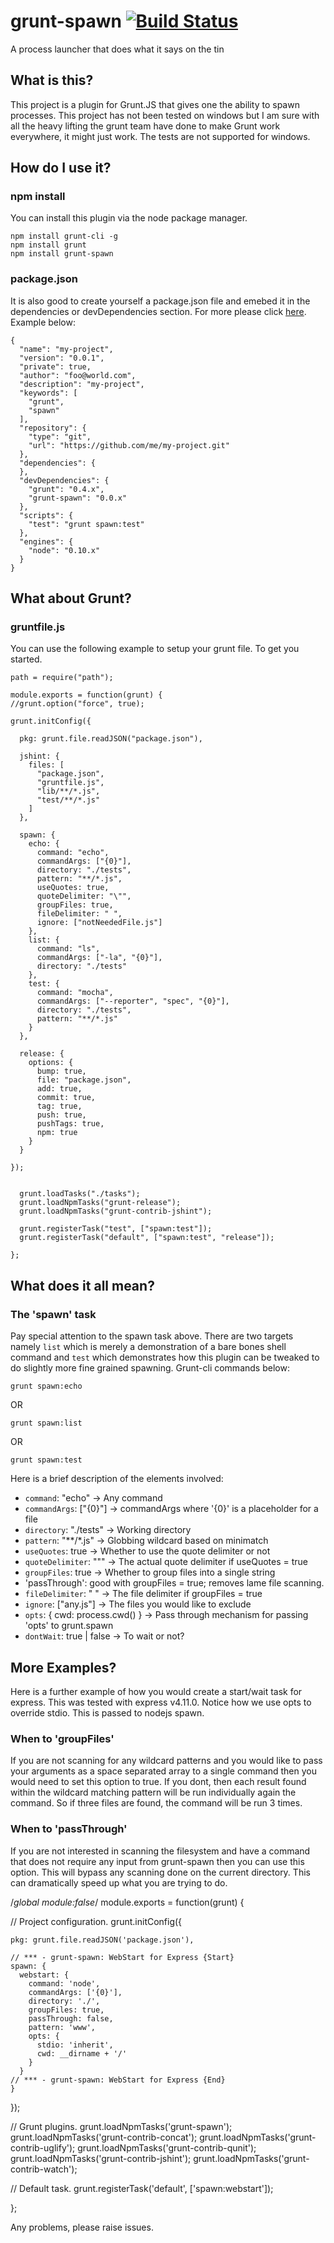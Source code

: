 grunt-spawn [![Build Status](https://travis-ci.org/fir3pho3nixx/grunt-spawn.png?branch=master)](https://travis-ci.org/fir3pho3nixx/grunt-spawn)
===========

A process launcher that does what it says on the tin

## What is this?

This project is a plugin for Grunt.JS that gives one the ability to spawn processes. This project has not been tested on windows but I am sure with all the heavy lifting the grunt team have done to make Grunt work everywhere, it might just work. The tests are not supported for windows.

## How do I use it?

### npm install

You can install this plugin via the node package manager. 

    npm install grunt-cli -g
    npm install grunt
    npm install grunt-spawn

### package.json

It is also good to create yourself a package.json file and emebed it in the dependencies or devDependencies section. For more please click [here](https://npmjs.org/doc/json.html). Example below: 

    {
      "name": "my-project",
      "version": "0.0.1",
      "private": true,
      "author": "foo@world.com",
      "description": "my-project",
      "keywords": [
        "grunt",
        "spawn"
      ],
      "repository": {
        "type": "git",
        "url": "https://github.com/me/my-project.git"
      },
      "dependencies": {
      },
      "devDependencies": {
        "grunt": "0.4.x",
        "grunt-spawn": "0.0.x"
      },
      "scripts": {
        "test": "grunt spawn:test"
      },
      "engines": {
        "node": "0.10.x"
      }
    }

## What about Grunt?

### gruntfile.js

You can use the following example to setup your grunt file. To get you started.

    path = require("path");

    module.exports = function(grunt) {
    //grunt.option("force", true);
    
    grunt.initConfig({
      
      pkg: grunt.file.readJSON("package.json"),

      jshint: {
        files: [
          "package.json",
          "gruntfile.js", 
          "lib/**/*.js",
          "test/**/*.js"
        ]
      },

      spawn: {
        echo: {
          command: "echo",
          commandArgs: ["{0}"], 
          directory: "./tests",
          pattern: "**/*.js",
          useQuotes: true,
          quoteDelimiter: "\"",
          groupFiles: true,
          fileDelimiter: " ", 
          ignore: ["notNeededFile.js"]
        },
        list: {
          command: "ls",
          commandArgs: ["-la", "{0}"], 
          directory: "./tests"
        },
        test: {
          command: "mocha",
          commandArgs: ["--reporter", "spec", "{0}"],
          directory: "./tests",
          pattern: "**/*.js"
        }
      },

      release: {
        options: {
          bump: true,
          file: "package.json",
          add: true, 
          commit: true,
          tag: true,
          push: true,
          pushTags: true,
          npm: true
        }
      }

    });

    
      grunt.loadTasks("./tasks");
      grunt.loadNpmTasks("grunt-release");
      grunt.loadNpmTasks("grunt-contrib-jshint");

      grunt.registerTask("test", ["spawn:test"]);
      grunt.registerTask("default", ["spawn:test", "release"]);
    
    };

## What does it all mean?

### The 'spawn' task

Pay special attention to the spawn task above. There are two targets namely `list` which is merely a demonstration of a bare bones shell command and `test` which demonstrates how this plugin can be tweaked to do slightly more fine grained spawning. Grunt-cli commands below: 

    grunt spawn:echo

OR

    grunt spawn:list

OR

    grunt spawn:test

Here is a brief description of the elements involved:

 - `command`: "echo" -> Any command
 - `commandArgs`: ["{0}"] -> commandArgs where '{0}' is a placeholder for a file
 - `directory`: "./tests" -> Working directory
 - `pattern`: "**/*.js" -> Globbing wildcard based on minimatch
 - `useQuotes`: true -> Whether to use the quote delimiter or not
 - `quoteDelimiter`: "\"" -> The actual quote delimiter if useQuotes = true
 - `groupFiles`: true -> Whether to group files into a single string
 - 'passThrough': good with groupFiles = true; removes lame file scanning.
 - `fileDelimiter`: " " -> The file delimiter if groupFiles = true
 - `ignore`: ["any.js"] -> The files you would like to exclude
 - `opts`: { cwd: process.cwd() } -> Pass through mechanism for passing 'opts' to grunt.spawn
 - `dontWait`: true | false -> To wait or not?

## More Examples?

Here is a further example of how you would create a start/wait task for express. This 
was tested with express v4.11.0. Notice how we use opts to override stdio. This is 
passed to nodejs spawn. 

### When to 'groupFiles'

If you are not scanning for any wildcard patterns and you would like to pass your
arguments as a space separated array to a single command then you would need to 
set this option to true. If you dont, then each result found within the wildcard
matching pattern will be run individually again the command. So if three files are 
found, the command will be run 3 times. 

### When to 'passThrough'

If you are not interested in scanning the filesystem and have a command that does
not require any input from grunt-spawn then you can use this option. This will 
bypass any scanning done on the current directory. This can dramatically speed
up what you are trying to do. 

/*global module:false*/
module.exports = function(grunt) {

  // Project configuration.
  grunt.initConfig({

    pkg: grunt.file.readJSON('package.json'),

    // *** - grunt-spawn: WebStart for Express {Start}
    spawn: {
      webstart: {
        command: 'node',
        commandArgs: ['{0}'],
        directory: './',
        groupFiles: true, 
        passThrough: false,
        pattern: 'www',
        opts: {
          stdio: 'inherit',
          cwd: __dirname + '/'
        }
      }
    // *** - grunt-spawn: WebStart for Express {End}
    }
  });

  // Grunt plugins.
  grunt.loadNpmTasks('grunt-spawn');
  grunt.loadNpmTasks('grunt-contrib-concat');
  grunt.loadNpmTasks('grunt-contrib-uglify');
  grunt.loadNpmTasks('grunt-contrib-qunit');
  grunt.loadNpmTasks('grunt-contrib-jshint');
  grunt.loadNpmTasks('grunt-contrib-watch');

  // Default task.
  grunt.registerTask('default', ['spawn:webstart']);

};

Any problems, please raise issues. 